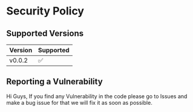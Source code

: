 # Security Policy

## Supported Versions

| Version | Supported          |
| ------- | ------------------ |
| v0.0.2 | :white_check_mark: |


## Reporting a Vulnerability

Hi Guys, If you find any Vulnerability in the code please go to Issues and make a bug issue for that we will fix it as soon as possible.
